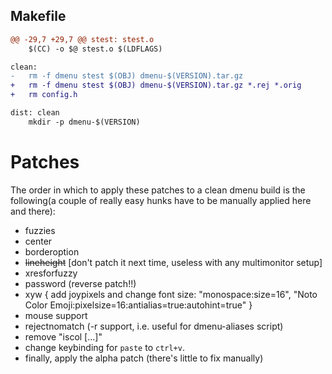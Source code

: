 ## Makefile
``` diff
@@ -29,7 +29,7 @@ stest: stest.o
	$(CC) -o $@ stest.o $(LDFLAGS)

clean:
-	rm -f dmenu stest $(OBJ) dmenu-$(VERSION).tar.gz
+	rm -f dmenu stest $(OBJ) dmenu-$(VERSION).tar.gz *.rej *.orig
+	rm config.h

dist: clean
	mkdir -p dmenu-$(VERSION)
```

# Patches
The order in which to apply these patches to a clean dmenu build is the following(a couple of really easy hunks have to be manually applied here and there):
- fuzzies
- center
- borderoption
- ~~lineheight~~ [don't patch it next time, useless with any multimonitor setup]
- xresforfuzzy
- password (reverse patch!!)
- xyw
{
	add joypixels and change font size:
	"monospace:size=16",
	"Noto Color Emoji:pixelsize=16:antialias=true:autohint=true"
}
- mouse support
- rejectnomatch (-r support, i.e. useful for dmenu-aliases script)
- remove "iscol [...]"
- change keybinding for `paste` to `ctrl+v`.
- finally, apply the alpha patch (there's little to fix manually)
